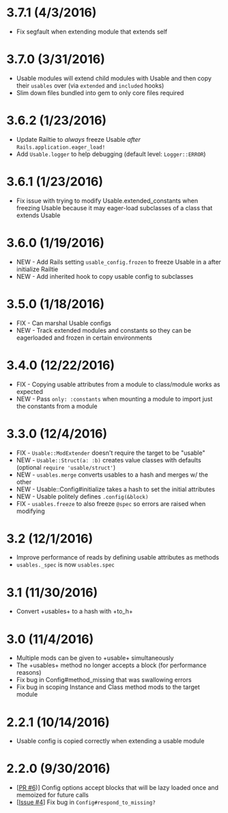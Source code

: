 3.7.1 (4/3/2016)
=================

* Fix segfault when extending module that extends self

3.7.0 (3/31/2016)
=================

* Usable modules will extend child modules with Usable and then copy their `usables` over (via `extended` and `included` hooks)
* Slim down files bundled into gem to only core files required

3.6.2 (1/23/2016)
=================

* Update Railtie to _always_ freeze Usable _after_ `Rails.application.eager_load!`
* Add `Usable.logger` to help debugging (default level: `Logger::ERROR`)

3.6.1 (1/23/2016)
=================

* Fix issue with trying to modify Usable.extended_constants when freezing Usable because it may eager-load subclasses of a class that extends Usable

3.6.0 (1/19/2016)
=================

* NEW - Add Rails setting `usable_config.frozen` to freeze Usable in a after initialize Railtie
* NEW - Add inherited hook to copy usable config to subclasses

3.5.0 (1/18/2016)
=================

* FIX - Can marshal Usable configs
* NEW - Track extended modules and constants so they can be eagerloaded and frozen in certain environments

3.4.0 (12/22/2016)
==================

* FIX - Copying usable attributes from a module to class/module works as expected
* NEW - Pass `only: :constants` when mounting a module to import just the constants from a module

3.3.0 (12/4/2016)
=================

* FIX - `Usable::ModExtender` doesn't require the target to be "usable"
* NEW - `Usable::Struct(a: :b)` creates value classes with defaults (optional `require 'usable/struct'`)
* NEW - `usables.merge` converts usables to a hash and merges w/ the other
* NEW - Usable::Config#initialize takes a hash to set the initial attributes
* NEW - Usable politely defines `.config(&block)`
* FIX - `usables.freeze` to also freeze `@spec` so errors are raised when modifying

3.2 (12/1/2016)
===============

* Improve performance of reads by defining usable attributes as methods
* `usables._spec` is now `usables.spec`

3.1 (11/30/2016)
================

* Convert +usables+ to a hash with +to_h+

3.0 (11/4/2016)
===============

* Multiple mods can be given to +usable+ simultaneously
* The +usables+ method no longer accepts a block (for performance reasons)
* Fix bug in Config#method_missing that was swallowing errors
* Fix bug in scoping Instance and Class method mods to the target module

2.2.1 (10/14/2016)
==================

* Usable config is copied correctly when extending a usable module

2.2.0 (9/30/2016)
==================

* [[PR #6](https://github.com/ridiculous/usable/pull/6))] Config options accept blocks that will be lazy loaded once and memoized for future calls
* [[Issue #4](https://github.com/ridiculous/usable/issues/4)] Fix bug in `Config#respond_to_missing?`

